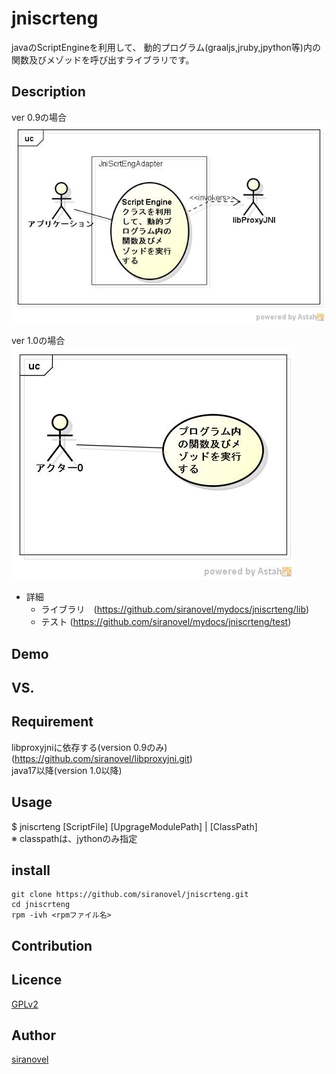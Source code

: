 ﻿jniscrteng
==========
javaのScriptEngineを利用して、
動的プログラム(graaljs,jruby,jpython等)内の関数及びメゾッドを呼び出すライブラリです。

## Description ##
ver 0.9の場合  
![use case](images/0.9/ucJniScrtEng.jpg)  

ver 1.0の場合  
![use case](images/1.0/ucJniScrtEng.jpg)  

- 詳細  
  - ライブラリ　(https://github.com/siranovel/mydocs/jniscrteng/lib)
  - テスト     (https://github.com/siranovel/mydocs/jniscrteng/test)

## Demo ##

## VS. ##

## Requirement ##

libproxyjniに依存する(version 0.9のみ)  
(https://github.com/siranovel/libproxyjni.git)  
java17以降(version 1.0以降)


## Usage ##
$ jniscrteng [ScriptFile] [UpgrageModulePath] | [ClassPath]  
※ classpathは、jythonのみ指定

## install ##
    git clone https://github.com/siranovel/jniscrteng.git  
    cd jniscrteng  
    rpm -ivh <rpmファイル名>  

## Contribution ##

## Licence ##

[GPLv2](LICENSE)


## Author ##

[siranovel](https://github.com/siranovel)
